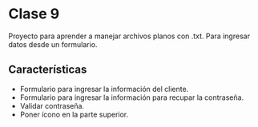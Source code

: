 # Clase 9
Proyecto para aprender a manejar archivos planos con .txt. Para ingresar datos desde un formulario.

## Características

* Formulario para ingresar la información del cliente.
* Formulario para ingresar la información para recupar la contraseña.
* Validar contraseña.
* Poner ícono en la parte superior.